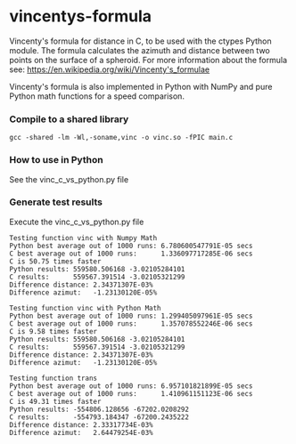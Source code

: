 # vincentys-formula
Vincenty's formula for distance in C, to be used with the ctypes Python module.
The formula calculates the azimuth and distance between two points on the surface of a spheroid.
For more information about the formula see: https://en.wikipedia.org/wiki/Vincenty's_formulae

Vincenty's formula is also implemented in Python with NumPy and pure Python math functions for a speed comparison.

### Compile to a shared library 
```
gcc -shared -lm -Wl,-soname,vinc -o vinc.so -fPIC main.c
```

### How to use in Python
See the vinc_c_vs_python.py file

### Generate test results
Execute the vinc_c_vs_python.py file

```
Testing function vinc with Numpy Math
Python best average out of 1000 runs: 6.780600547791E-05 secs
C best average out of 1000 runs:      1.336097717285E-06 secs
C is 50.75 times faster
Python results: 559580.506168 -3.02105284101
C results:      559567.391514 -3.02105321299
Difference distance: 2.34371307E-03%
Difference azimut:   -1.23130120E-05%

Testing function vinc with Python Math
Python best average out of 1000 runs: 1.299405097961E-05 secs
C best average out of 1000 runs:      1.357078552246E-06 secs
C is 9.58 times faster
Python results: 559580.506168 -3.02105284101
C results:      559567.391514 -3.02105321299
Difference distance: 2.34371307E-03%
Difference azimut:   -1.23130120E-05%

Testing function trans
Python best average out of 1000 runs: 6.957101821899E-05 secs
C best average out of 1000 runs:      1.410961151123E-06 secs
C is 49.31 times faster
Python results: -554806.128656 -67202.0208292
C results:      -554793.184347 -67200.2435222
Difference distance: 2.33317734E-03%
Difference azimut:   2.64479254E-03%
```
